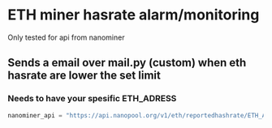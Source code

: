 # ETH miner hasrate alarm/monitoring

Only tested for api from nanominer 

## Sends a email over mail.py (custom) when eth hasrate are lower the set limit

### Needs to have your spesific ETH_ADRESS

```python
nanominer_api = "https://api.nanopool.org/v1/eth/reportedhashrate/ETH_ADRESS"
```
